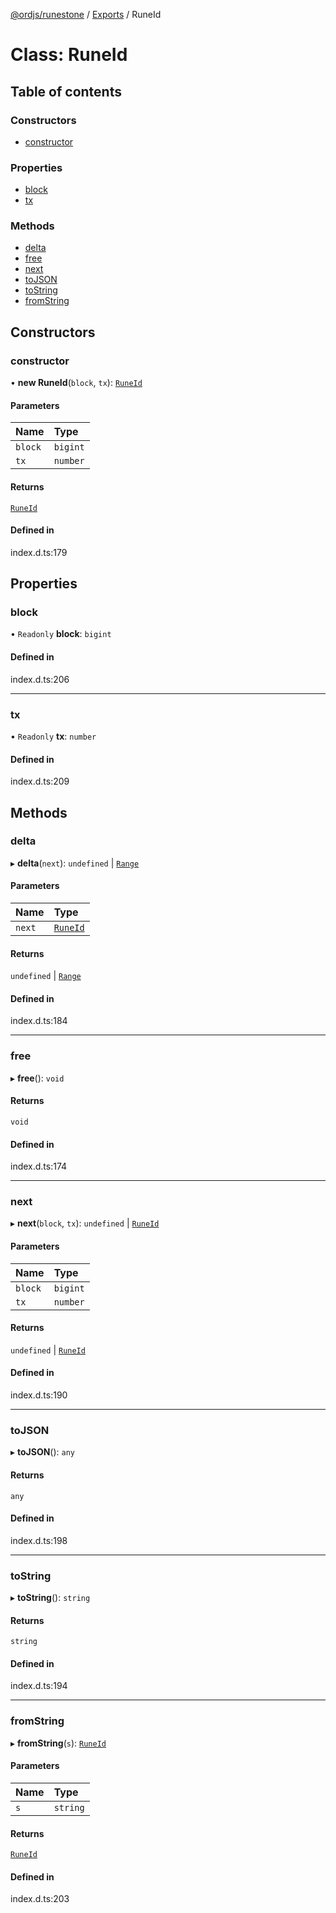 [@ordjs/runestone](../README.md) / [Exports](../modules.md) / RuneId

# Class: RuneId

## Table of contents

### Constructors

- [constructor](RuneId.md#constructor)

### Properties

- [block](RuneId.md#block)
- [tx](RuneId.md#tx)

### Methods

- [delta](RuneId.md#delta)
- [free](RuneId.md#free)
- [next](RuneId.md#next)
- [toJSON](RuneId.md#tojson)
- [toString](RuneId.md#tostring)
- [fromString](RuneId.md#fromstring)

## Constructors

### constructor

• **new RuneId**(`block`, `tx`): [`RuneId`](RuneId.md)

#### Parameters

| Name | Type |
| :------ | :------ |
| `block` | `bigint` |
| `tx` | `number` |

#### Returns

[`RuneId`](RuneId.md)

#### Defined in

index.d.ts:179

## Properties

### block

• `Readonly` **block**: `bigint`

#### Defined in

index.d.ts:206

___

### tx

• `Readonly` **tx**: `number`

#### Defined in

index.d.ts:209

## Methods

### delta

▸ **delta**(`next`): `undefined` \| [`Range`](Range.md)

#### Parameters

| Name | Type |
| :------ | :------ |
| `next` | [`RuneId`](RuneId.md) |

#### Returns

`undefined` \| [`Range`](Range.md)

#### Defined in

index.d.ts:184

___

### free

▸ **free**(): `void`

#### Returns

`void`

#### Defined in

index.d.ts:174

___

### next

▸ **next**(`block`, `tx`): `undefined` \| [`RuneId`](RuneId.md)

#### Parameters

| Name | Type |
| :------ | :------ |
| `block` | `bigint` |
| `tx` | `number` |

#### Returns

`undefined` \| [`RuneId`](RuneId.md)

#### Defined in

index.d.ts:190

___

### toJSON

▸ **toJSON**(): `any`

#### Returns

`any`

#### Defined in

index.d.ts:198

___

### toString

▸ **toString**(): `string`

#### Returns

`string`

#### Defined in

index.d.ts:194

___

### fromString

▸ **fromString**(`s`): [`RuneId`](RuneId.md)

#### Parameters

| Name | Type |
| :------ | :------ |
| `s` | `string` |

#### Returns

[`RuneId`](RuneId.md)

#### Defined in

index.d.ts:203

